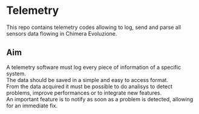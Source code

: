 # Telemetry
This repo contains telemetry codes allowing to log, send and parse all sensors data flowing in Chimera Evoluzione.

## Aim
A telemetry software must log every piece of information of a specific system.  
The data should be saved in a simple and easy to access format.  
From the data acquired it must be possible to do analisys to detect problems, improve performances or to integrate new features.  
An important feature is to notify as soon as a problem is detected, allowing for an immediate fix.